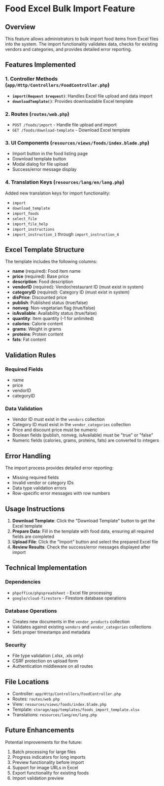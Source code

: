 # Food Excel Bulk Import Feature

## Overview
This feature allows administrators to bulk import food items from Excel files into the system. The import functionality validates data, checks for existing vendors and categories, and provides detailed error reporting.

## Features Implemented

### 1. Controller Methods (`app/Http/Controllers/FoodController.php`)
- **`import(Request $request)`**: Handles Excel file upload and data import
- **`downloadTemplate()`**: Provides downloadable Excel template

### 2. Routes (`routes/web.php`)
- `POST /foods/import` - Handle file upload and import
- `GET /foods/download-template` - Download Excel template

### 3. UI Components (`resources/views/foods/index.blade.php`)
- Import button in the food listing page
- Download template button
- Modal dialog for file upload
- Success/error message display

### 4. Translation Keys (`resources/lang/en/lang.php`)
Added new translation keys for import functionality:
- `import`
- `download_template`
- `import_foods`
- `select_file`
- `import_file_help`
- `import_instructions`
- `import_instruction_1` through `import_instruction_4`

## Excel Template Structure

The template includes the following columns:
- **name** (required): Food item name
- **price** (required): Base price
- **description**: Food description
- **vendorID** (required): Vendor/restaurant ID (must exist in system)
- **categoryID** (required): Category ID (must exist in system)
- **disPrice**: Discounted price
- **publish**: Published status (true/false)
- **nonveg**: Non-vegetarian flag (true/false)
- **isAvailable**: Availability status (true/false)
- **quantity**: Item quantity (-1 for unlimited)
- **calories**: Calorie content
- **grams**: Weight in grams
- **proteins**: Protein content
- **fats**: Fat content

## Validation Rules

### Required Fields
- name
- price
- vendorID
- categoryID

### Data Validation
- Vendor ID must exist in the `vendors` collection
- Category ID must exist in the `vendor_categories` collection
- Price and discount price must be numeric
- Boolean fields (publish, nonveg, isAvailable) must be "true" or "false"
- Numeric fields (calories, grams, proteins, fats) are converted to integers

## Error Handling

The import process provides detailed error reporting:
- Missing required fields
- Invalid vendor or category IDs
- Data type validation errors
- Row-specific error messages with row numbers

## Usage Instructions

1. **Download Template**: Click the "Download Template" button to get the Excel template
2. **Prepare Data**: Fill in the template with food data, ensuring all required fields are completed
3. **Upload File**: Click the "Import" button and select the prepared Excel file
4. **Review Results**: Check the success/error messages displayed after import

## Technical Implementation

### Dependencies
- `phpoffice/phpspreadsheet` - Excel file processing
- `google/cloud-firestore` - Firestore database operations

### Database Operations
- Creates new documents in the `vendor_products` collection
- Validates against existing `vendors` and `vendor_categories` collections
- Sets proper timestamps and metadata

### Security
- File type validation (.xlsx, .xls only)
- CSRF protection on upload form
- Authentication middleware on all routes

## File Locations

- Controller: `app/Http/Controllers/FoodController.php`
- Routes: `routes/web.php`
- View: `resources/views/foods/index.blade.php`
- Template: `storage/app/templates/foods_import_template.xlsx`
- Translations: `resources/lang/en/lang.php`

## Future Enhancements

Potential improvements for the future:
1. Batch processing for large files
2. Progress indicators for long imports
3. Preview functionality before import
4. Support for image URLs in Excel
5. Export functionality for existing foods
6. Import validation preview 
